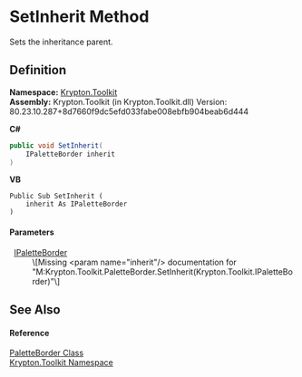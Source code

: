 # SetInherit Method


Sets the inheritance parent.



## Definition
**Namespace:** <a href="79d2eac2-21f4-54ff-7552-b20c33c30600.md">Krypton.Toolkit</a>  
**Assembly:** Krypton.Toolkit (in Krypton.Toolkit.dll) Version: 80.23.10.287+8d7660f9dc5efd033fabe008ebfb904beab6d444

**C#**
``` C#
public void SetInherit(
	IPaletteBorder inherit
)
```
**VB**
``` VB
Public Sub SetInherit ( 
	inherit As IPaletteBorder
)
```



#### Parameters
<dl><dt>  <a href="dd253da2-d489-07ff-6865-3729039fb875.md">IPaletteBorder</a></dt><dd>\[Missing &lt;param name="inherit"/&gt; documentation for "M:Krypton.Toolkit.PaletteBorder.SetInherit(Krypton.Toolkit.IPaletteBorder)"\]</dd></dl>

## See Also


#### Reference
<a href="58309837-6402-8fdf-d9e1-eeab3ebd89bb.md">PaletteBorder Class</a>  
<a href="79d2eac2-21f4-54ff-7552-b20c33c30600.md">Krypton.Toolkit Namespace</a>  
